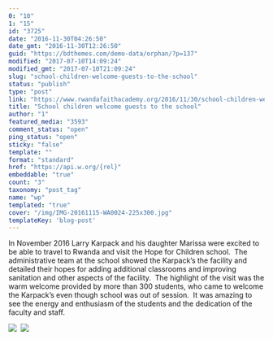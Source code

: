 ```yaml
---
0: "10"
1: "15"
id: "3725"
date: "2016-11-30T04:26:50"
date_gmt: "2016-11-30T12:26:50"
guid: "https://bdthemes.com/demo-data/orphan/?p=137"
modified: "2017-07-10T14:09:24"
modified_gmt: "2017-07-10T21:09:24"
slug: "school-children-welcome-guests-to-the-school"
status: "publish"
type: "post"
link: "https://www.rwandafaithacademy.org/2016/11/30/school-children-welcome-guests-to-the-school/"
title: "School children welcome guests to the school"
author: "1"
featured_media: "3593"
comment_status: "open"
ping_status: "open"
sticky: "false"
template: ""
format: "standard"
href: "https://api.w.org/{rel}"
embeddable: "true"
count: "3"
taxonomy: "post_tag"
name: "wp"
templated: "true"
cover: "/img/IMG-20161115-WA0024-225x300.jpg"
templateKey: 'blog-post'
---
```

In November 2016 Larry Karpack and his daughter Marissa were excited to be able to travel to Rwanda and visit the Hope for Children school. &#xA0;The administrative team at the school&#xA0;showed the Karpack&#x2019;s the facility and detailed their hopes for adding additional classrooms and improving sanitation and other aspects of the facility. &#xA0;The highlight of the visit was the warm welcome provided by more than 300 students, who came to welcome the Karpack&#x2019;s even though school was out of session. &#xA0;It was amazing to see the energy and enthusiasm of the students and the dedication of the faculty and staff.

![](./IMG-20161115-WA0024-225x300.jpg)&#xA0;&#xA0;![](./header-300x225.jpg)